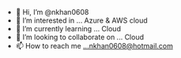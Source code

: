 - 👋 Hi, I’m @nkhan0608
- 👀 I’m interested in ... Azure & AWS cloud
- 🌱 I’m currently learning ... Cloud
- 💞️ I’m looking to collaborate on ... Cloud
- 📫 How to reach me ...nkhan0608@hotmail.com

<!---
nkhan0608/nkhan0608 is a ✨ special ✨ repository because its `README.md` (this file) appears on your GitHub profile.
You can click the Preview link to take a look at your changes.
--->
